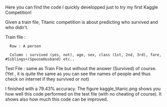 Here you can find the code I quickly developped just to try my first Kaggle Competition!

Given a train file, Titanic competition is about predicting who survived and who didn't. 

Train file : 
      	  
	  Row : A person
	  
	  Column : survived (yes, not), age, sex, class (1st, 2nd, 3rd), fare, #Siblings+(SpouseHusband) etc..

Test File : same as Train File but without the answer (Survived) of course. (Yet , it is quite the same as you can see the names of people and thus check on internet if they survived or not)

I finished with a 79.43% accuracy. The figure kaggle_titanic.png shows you how well this code performed on the test file (with no cheating of course). It shows also how much this code can be improved. 
